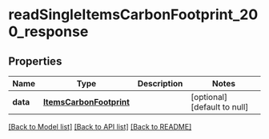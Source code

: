 # readSingleItemsCarbonFootprint_200_response

## Properties
Name | Type | Description | Notes
------------ | ------------- | ------------- | -------------
**data** | [**ItemsCarbonFootprint**](.md) |  | [optional] [default to null]

[[Back to Model list]](../README.md#documentation-for-models) [[Back to API list]](../README.md#documentation-for-api-endpoints) [[Back to README]](../README.md)


